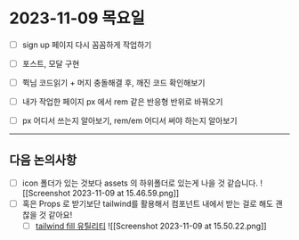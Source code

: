 # 2023-11-09 목요일
- [ ] sign up 페이지 다시 꼼꼼하게 작업하기
- [ ] 포스트, 모달 구현

- [ ] 쮝님 코드읽기 + 머지 충돌해결 후, 깨진 코드 확인해보기
- [ ] 내가 작업한 페이지 px 에서 rem 같은 반응형 반위로 바꿔오기
- [ ] px 어디서 쓰는지 알아보기, rem/em 어디서 써야 하는지 알아보기
---
## 
## 다음 논의사항
- [ ] icon 폴더가 있는 것보다 assets 의 하위폴더로 있는게 나을 것 같습니다.
      ![[Screenshot 2023-11-09 at 15.46.59.png]]
- [ ] 혹은 Props 로 받기보단 tailwind를 활용해서 컴포넌트 내에서 받는 걸로 해도 괜찮을 것 같아요! 
	- [ ] [tailwind fill 유틸리티](https://tailwindcss.com/docs/fill)
      ![[Screenshot 2023-11-09 at 15.50.22.png]]